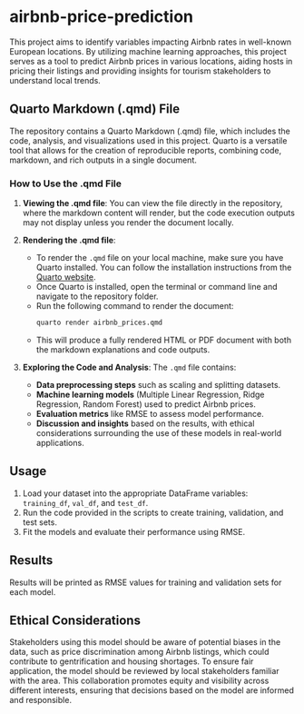 # airbnb-price-prediction
This project aims to identify variables impacting Airbnb rates in well-known European locations. By utilizing machine learning approaches, this project serves as a tool to predict Airbnb prices in various locations, aiding hosts in pricing their listings and providing insights for tourism stakeholders to understand local trends.

## Quarto Markdown (.qmd) File

The repository contains a Quarto Markdown (.qmd) file, which includes the code, analysis, and visualizations used in this project. Quarto is a versatile tool that allows for the creation of reproducible reports, combining code, markdown, and rich outputs in a single document. 

### How to Use the .qmd File

1. **Viewing the .qmd file**: You can view the file directly in the repository, where the markdown content will render, but the code execution outputs may not display unless you render the document locally.

2. **Rendering the .qmd file**: 
   - To render the `.qmd` file on your local machine, make sure you have Quarto installed. You can follow the installation instructions from the [Quarto website](https://quarto.org/docs/get-started/).
   - Once Quarto is installed, open the terminal or command line and navigate to the repository folder.
   - Run the following command to render the document:
     ```bash
     quarto render airbnb_prices.qmd
     ```
   - This will produce a fully rendered HTML or PDF document with both the markdown explanations and code outputs.

3. **Exploring the Code and Analysis**: The `.qmd` file contains:
   - **Data preprocessing steps** such as scaling and splitting datasets.
   - **Machine learning models** (Multiple Linear Regression, Ridge Regression, Random Forest) used to predict Airbnb prices.
   - **Evaluation metrics** like RMSE to assess model performance.
   - **Discussion and insights** based on the results, with ethical considerations surrounding the use of these models in real-world applications.

## Usage

1. Load your dataset into the appropriate DataFrame variables: `training_df`, `val_df`, and `test_df`.
2. Run the code provided in the scripts to create training, validation, and test sets.
3. Fit the models and evaluate their performance using RMSE.

## Results

Results will be printed as RMSE values for training and validation sets for each model.

## Ethical Considerations

Stakeholders using this model should be aware of potential biases in the data, such as price discrimination among Airbnb listings, which could contribute to gentrification and housing shortages. To ensure fair application, the model should be reviewed by local stakeholders familiar with the area. This collaboration promotes equity and visibility across different interests, ensuring that decisions based on the model are informed and responsible.
